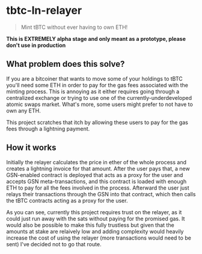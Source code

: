 # tbtc-ln-relayer
> Mint tBTC without ever having to own ETH!

**This is EXTREMELY alpha stage and only meant as a prototype, please don't use in production**

## What problem does this solve?
If you are a bitcoiner that wants to move some of your holdings to tBTC you'll need some ETH in order to pay for the gas fees associated with the minting process. This is annoying as it either requires going through a centralized exchange or trying to use one of the currently-underdeveloped atomic swaps market. What's more, some users might prefer to not have to own any ETH.

This project scratches that itch by allowing these users to pay for the gas fees through a lightning payment.

## How it works
Initially the relayer calculates the price in ether of the whole process and creates a lightning invoice for that amount.
After the user pays that, a new GSN-enabled contract is deployed that acts as a proxy for the user and accepts GSN meta-transactions, and this contract is loaded with enough ETH to pay for all the fees involved in the process. Afterward the user just relays their transactions through the GSN into that contract, which then calls the tBTC contracts acting as a proxy for the user.

As you can see, currently this project requires trust on the relayer, as it could just run away with the sats without paying for the promised gas. It would also be possible to make this fully trustless but given that the amounts at stake are relaively low and adding complexity would heavily increase the cost of using the relayer (more transactions would need to be sent) I've decided not to go that route.
